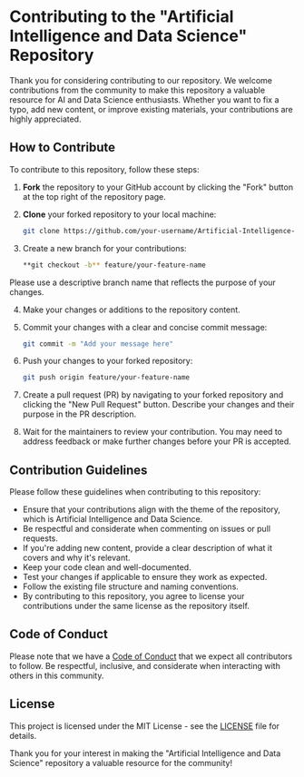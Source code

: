 # Contributing to the "Artificial Intelligence and Data Science" Repository

Thank you for considering contributing to our repository. We welcome contributions from the community to make this repository a valuable resource for AI and Data Science enthusiasts. Whether you want to fix a typo, add new content, or improve existing materials, your contributions are highly appreciated.

## How to Contribute

To contribute to this repository, follow these steps:

1. **Fork** the repository to your GitHub account by clicking the "Fork" button at the top right of the repository page.

2. **Clone** your forked repository to your local machine:

   ```bash
   git clone https://github.com/your-username/Artificial-Intelligence-and-Data-Science.git

3. Create a new branch for your contributions:
    ```bash
    **git checkout -b** feature/your-feature-name

Please use a descriptive branch name that reflects the purpose of your changes.

4. Make your changes or additions to the repository content.

5. Commit your changes with a clear and concise commit message:
    ```bash
    git commit -m "Add your message here"

6. Push your changes to your forked repository:
    ```bash
    git push origin feature/your-feature-name

7. Create a pull request (PR) by navigating to your forked repository and clicking the "New Pull Request" button. Describe your changes and their purpose in the PR description.

8. Wait for the maintainers to review your contribution. You may need to address feedback or make further changes before your PR is accepted.

## Contribution Guidelines

Please follow these guidelines when contributing to this repository:

- Ensure that your contributions align with the theme of the repository, which is Artificial Intelligence and Data Science.
- Be respectful and considerate when commenting on issues or pull requests.
- If you're adding new content, provide a clear description of what it covers and why it's relevant.
- Keep your code clean and well-documented.
- Test your changes if applicable to ensure they work as expected.
- Follow the existing file structure and naming conventions.
- By contributing to this repository, you agree to license your contributions under the same license as the repository itself.

## Code of Conduct
Please note that we have a [Code of Conduct](code_of_conduct.md) that we expect all contributors to follow. Be respectful, inclusive, and considerate when interacting with others in this community.



## License

This project is licensed under the MIT License - see the [LICENSE](LICENSE.md) file for details.


Thank you for your interest in making the "Artificial Intelligence and Data Science" repository a valuable resource for the community!
